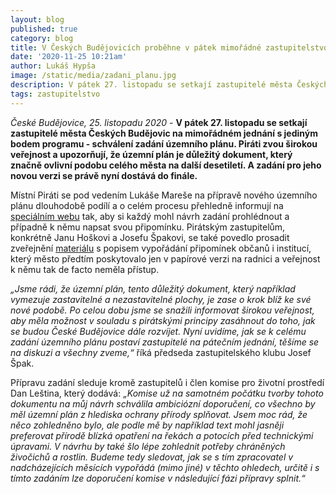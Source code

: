 ```yaml
---
layout: blog
published: true
category: blog
title: V Českých Budějovicích proběhne v pátek mimořádné zastupitelstvo k návrhu územního plánu
date: '2020-11-25 10:21am'
author: Lukáš Hypša
image: /static/media/zadani_planu.jpg
description: V pátek 27. listopadu se setkají zastupitelé města Českých Budějovic na mimořádném jednání s jediným bodem programu - schválení zadání územního plánu. Piráti zvou širokou veřejnost a upozorňují, že územní plán je důležitý dokument, který značně ovlivní podobu celého města na další desetiletí. A zadání pro jeho novou verzi se právě nyní dostává do finále.
tags: zastupitelstvo
---
```

*České Budějovice, 25. listopadu 2020* - **V pátek 27. listopadu se setkají zastupitelé města Českých Budějovic na mimořádném jednání s jediným bodem programu - schválení zadání územního plánu. Piráti zvou širokou veřejnost a upozorňují, že územní plán je důležitý dokument, který značně ovlivní podobu celého města na další desetiletí. A zadání pro jeho novou verzi se právě nyní dostává do finále.**

Místní Piráti se pod vedením Lukáše Mareše na přípravě nového územního plánu dlouhodobě podílí a o celém procesu přehledně informují na [speciálním webu](https://cb.pirati.cz/uzemni-plan/novinka1/) tak, aby si každý mohl návrh zadání prohlédnout a případně k němu napsat svou připomínku. Pirátským zastupitelům, konkrétně Janu Hoškovi a Josefu Špakovi, se také povedlo prosadit zveřejnění [materiálu](https://www.c-budejovice.cz/sites/default/files/obsah/Odbory/OUP/UP/Porizovany_UP/anonym_vyhodnoceni_pozadavku_stanoviska_pripominek.pdf) s popisem vypořádání připomínek občanů i institucí, který město předtím poskytovalo jen v papírové verzi na radnici a veřejnost k němu tak de facto neměla přístup.

*„Jsme rádi, že územní plán, tento důležitý dokument, který například vymezuje zastavitelné a nezastavitelné plochy, je zase o krok blíž ke své nové podobě. Po celou dobu jsme se snažili informovat širokou veřejnost, aby měla možnost v souladu s pirátskými principy zasáhnout do toho, jak se budou České Budějovice dále rozvíjet. Nyní uvidíme, jak se k celému zadání územního plánu postaví zastupitelé na pátečním jednání, těšíme se na diskuzi a všechny zveme,“* říká předseda zastupitelského klubu Josef Špak.

Přípravu zadání sleduje kromě zastupitelů i člen komise pro životní prostředí Dan Leština, který dodává: *„Komise už na samotném počátku tvorby tohoto dokumentu na můj návrh schválila ambiciózní doporučení, co všechno by měl územní plán z hlediska ochrany přírody splňovat. Jsem moc rád, že něco zohledněno bylo, ale podle mě by například text mohl jasněji preferovat přírodě blízká opatření na řekách a potocích před technickými úpravami. V návrhu by také šlo lépe zohlednit potřeby chráněných živočichů a rostlin. Budeme tedy sledovat, jak se s tím zpracovatel v nadcházejících měsících vypořádá (mimo jiné) v těchto ohledech, určitě i s tímto zadáním lze doporučení komise v následující fázi přípravy splnit.“*

